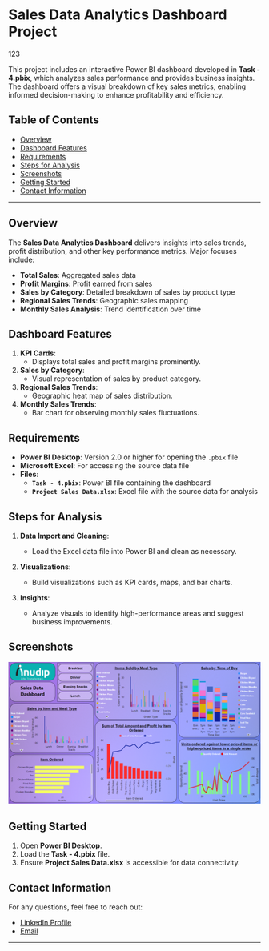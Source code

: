 # Sales Data Analytics Dashboard Project
123

This project includes an interactive Power BI dashboard developed in **Task - 4.pbix**, which analyzes sales performance and provides business insights. The dashboard offers a visual breakdown of key sales metrics, enabling informed decision-making to enhance profitability and efficiency.

## Table of Contents
- [Overview](#overview)
- [Dashboard Features](#dashboard-features)
- [Requirements](#requirements)
- [Steps for Analysis](#steps-for-analysis)
- [Screenshots](#screenshots)
- [Getting Started](#getting-started)
- [Contact Information](#contact-information)

---

## Overview

The **Sales Data Analytics Dashboard** delivers insights into sales trends, profit distribution, and other key performance metrics. Major focuses include:
- **Total Sales**: Aggregated sales data
- **Profit Margins**: Profit earned from sales
- **Sales by Category**: Detailed breakdown of sales by product type
- **Regional Sales Trends**: Geographic sales mapping
- **Monthly Sales Analysis**: Trend identification over time

## Dashboard Features

1. **KPI Cards**: 
   - Displays total sales and profit margins prominently.
2. **Sales by Category**:
   - Visual representation of sales by product category.
3. **Regional Sales Trends**:
   - Geographic heat map of sales distribution.
4. **Monthly Sales Trends**:
   - Bar chart for observing monthly sales fluctuations.

## Requirements
- **Power BI Desktop**: Version 2.0 or higher for opening the `.pbix` file
- **Microsoft Excel**: For accessing the source data file
- **Files**:
  - **`Task - 4.pbix`**: Power BI file containing the dashboard
  - **`Project Sales Data.xlsx`**: Excel file with the source data for analysis


## Steps for Analysis

1. **Data Import and Cleaning**:
   - Load the Excel data file into Power BI and clean as necessary.
   
2. **Visualizations**:
   - Build visualizations such as KPI cards, maps, and bar charts.
   
3. **Insights**:
   - Analyze visuals to identify high-performance areas and suggest business improvements.

## Screenshots

![Dashboard Screenshot](https://github.com/ashu-kudesiya/Data-Analytics-by-Anudip-Foundation/blob/main/Power%20BI/Task%20-%204/Screenshot/1.png)

## Getting Started

1. Open **Power BI Desktop**.
2. Load the **Task - 4.pbix** file.
3. Ensure **Project Sales Data.xlsx** is accessible for data connectivity.

## Contact Information

For any questions, feel free to reach out:

- [LinkedIn Profile](https://www.linkedin.com/in/himanshu-kudesiya)
- [Email](mailto:himanshu.kudesiya@gmail.com)

---
